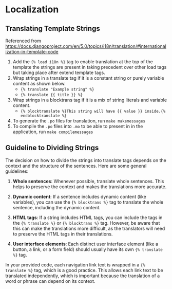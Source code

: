 # Localization

## Translating Template Strings
Referenced from https://docs.djangoproject.com/en/5.0/topics/i18n/translation/#internationalization-in-template-code
1. Add the `{% load i18n %}` tag to enable translation at the top of the template the strings are present in taking precedent over other load tags but taking place after extend template tags.
2. Wrap strings in a translate tag if it is a constant string or purely variable content as shown below.
	- `{% translate "Example string" %}`
	- `{% translate {{ title }} %}`
3. Wrap strings in a blocktrans tag if it is a mix of string literals and variable content.
	- `{% blocktranslate %}This string will have {{ value }} inside.{% endblocktranslate %}`
4. To generate the `.po` files for translation, run `make makemessages`
5. To compile the `.po` files into `.mo` to be able to present in in the application, run `make compilemessages`

## Guideline to Dividing Strings
The decision on how to divide the strings into translate tags depends on the context and the structure of the sentences. Here are some general guidelines:

1. **Whole sentences**: Whenever possible, translate whole sentences. This helps to preserve the context and makes the translations more accurate.

2. **Dynamic content**: If a sentence includes dynamic content (like variables), you can use the `{% blocktrans %}` tag to translate the whole sentence, including the dynamic content.

3. **HTML tags**: If a string includes HTML tags, you can include the tags in the `{% translate %}` or `{% blocktrans %}` tag. However, be aware that this can make the translations more difficult, as the translators will need to preserve the HTML tags in their translations.

4. **User interface elements**: Each distinct user interface element (like a button, a link, or a form field) should usually have its own `{% translate %}` tag.

In your provided code, each navigation link text is wrapped in a `{% translate %}` tag, which is a good practice. This allows each link text to be translated independently, which is important because the translation of a word or phrase can depend on its context.
